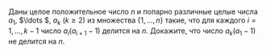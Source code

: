 Даны целое положительное число $n$  и попарно различные целые числа  ${{a}_{1}}$, $\ldots $, ${{a}_{k}}$ ($k\ge 2$) из множества $\left\{ 1,\ldots ,n \right\}$ такие, что для каждого $i=1,\ldots ,k-1$ число  ${{a}_{i}}\left( {{a}_{i+1}}-1 \right)$ делится на $n$. Докажите, что число ${{a}_{k}}\left( {{a}_{1}}-1 \right)$ не делится на $n$.